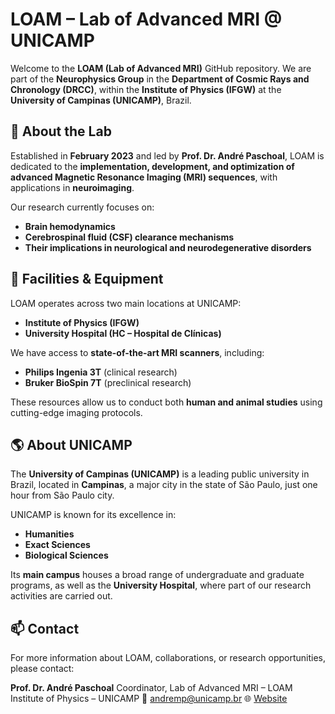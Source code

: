 # LOAM – Lab of Advanced MRI @ UNICAMP

Welcome to the **LOAM (Lab of Advanced MRI)** GitHub repository. We are part of the **Neurophysics Group** in the **Department of Cosmic Rays and Chronology (DRCC)**, within the **Institute of Physics (IFGW)** at the **University of Campinas (UNICAMP)**, Brazil.

## 🧠 About the Lab

Established in **February 2023** and led by **Prof. Dr. André Paschoal**, LOAM is dedicated to the **implementation, development, and optimization of advanced Magnetic Resonance Imaging (MRI) sequences**, with applications in **neuroimaging**.

Our research currently focuses on:

* **Brain hemodynamics**
* **Cerebrospinal fluid (CSF) clearance mechanisms**
* **Their implications in neurological and neurodegenerative disorders**

## 🧪 Facilities & Equipment

LOAM operates across two main locations at UNICAMP:

* **Institute of Physics (IFGW)**
* **University Hospital (HC – Hospital de Clínicas)**

We have access to **state-of-the-art MRI scanners**, including:

* **Philips Ingenia 3T** (clinical research)
* **Bruker BioSpin 7T** (preclinical research)

These resources allow us to conduct both **human and animal studies** using cutting-edge imaging protocols.

## 🌎 About UNICAMP

The **University of Campinas (UNICAMP)** is a leading public university in Brazil, located in **Campinas**, a major city in the state of São Paulo, just one hour from São Paulo city.

UNICAMP is known for its excellence in:

* **Humanities**
* **Exact Sciences**
* **Biological Sciences**

Its **main campus** houses a broad range of undergraduate and graduate programs, as well as the **University Hospital**, where part of our research activities are carried out.

## 📫 Contact

For more information about LOAM, collaborations, or research opportunities, please contact:

**Prof. Dr. André Paschoal**
Coordinator, Lab of Advanced MRI – LOAM
Institute of Physics – UNICAMP
📧 andremp@unicamp.br
🌐 [Website](https://loamri.com/)
